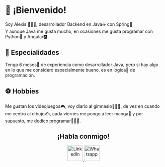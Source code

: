 # 🦝 ¡Bienvenido!
Soy Alexis 🙋🏼‍♂️, desarrollador Backend en Java☕ con Spring🍃.
<br>
Y aunque Java me gusta mucho, en ocasiones me gusta programar con Python🐍 y Angular🅰.

## 💙 Especialidades
Tengo 6 meses📆 de experiencia como desarrollador Java, pero si hay algo en lo que me considero especialmente bueno, es en lógica🧠 de programación.


## ⚽ Hobbies
Me gustan los videojuegos🎮, voy diario al gimnasio🤸🏼‍♂️, de vez en cuando me centro al dibujo✍, cada viernes me pongo a leer manga📖 y por supuesto, me dedico programar👨🏼‍💻.

<h2 align="center">¡Habla conmigo!</h2>
<p align="center" justify-content="space-between">
    <a target="_blank" href="https://co.linkedin.com/in/alexis-guzmán-bermúdez-137314223">
        <img height="50px" src="https://cdn-icons-png.flaticon.com/512/356/356045.png" alt="LinkedIn">
    </a>
    <a target="_blank" href="https://api.whatsapp.com/send?phone=573004236579">
        <img height="50px" src="https://cdn-icons-png.flaticon.com/512/356/356033.png" alt="Whatsapp">
    </a>
</p>
